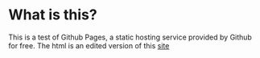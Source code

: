 # What is this?

This is a test of Github Pages, a static hosting service provided by Github for free. The html is an edited version of this [site](jvscholz.com)